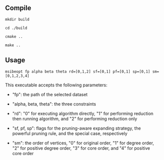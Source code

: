 ## Compile

``
mkdir build
``

``
cd ./build
``

``
cmake ..
``

``
make ..
``

## Usage

``
msibeopt fp alpha beta theta rd=[0,1,2] sf=[0,1] pf=[0,1] sp=[0,1] sm=[0,1,2,3,4]
``

This executable accepts the following parameters:

- "fp": the path of the selected dataset

- "alpha, beta, theta": the three constraints

- "rd": "0" for executing algorithm directly, "1" for performing reduction then running algorithm, and "2" for performing reduction only

- "sf, pf, sp": flags for the pruning-aware expanding strategy, the powerful pruning rule, and the special case, respectively

- "sm": the order of vertices, "0" for original order, "1" for degree order, "2" for positive degree order, "3" for core order, and "4" for positive core order
